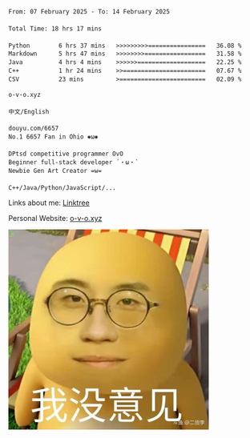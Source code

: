<!--START_SECTION:waka-->

```txt
From: 07 February 2025 - To: 14 February 2025

Total Time: 18 hrs 17 mins

Python        6 hrs 37 mins   >>>>>>>>>================   36.08 %
Markdown      5 hrs 47 mins   >>>>>>>>=================   31.58 %
Java          4 hrs 4 mins    >>>>>>===================   22.25 %
C++           1 hr 24 mins    >>=======================   07.67 %
CSV           23 mins         >========================   02.09 %
```

<!--END_SECTION:waka-->

```txt
o-v-o.xyz

中文/English

douyu.com/6657
No.1 6657 Fan in Ohio ✺ω✺

DPtsd competitive programmer OvO
Beginner full-stack developer ´・ω・`
Newbie Gen Art Creator =w=

C++/Java/Python/JavaScript/...

```
Links about me: [Linktree](https://linktr.ee/ohiowjq)

Personal Website: [o-v-o.xyz](o-v-o.xyz)

<img src = "https://raw.githubusercontent.com/onetrue-6657/image-hosting/main/img/pfp/NailongOneTrue.jpg" style = "width: 400px; height: 400px" />
